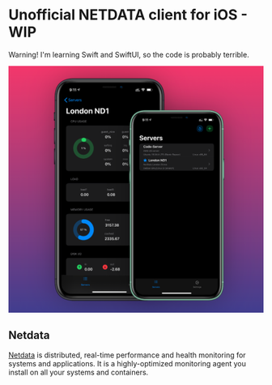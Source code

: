 # Unofficial NETDATA client for iOS - WIP
Warning! I'm learning Swift and SwiftUI, so the code is probably terrible.

![screenshot-1](https://github.com/arjunkomath/netdata-ios/blob/main/screenshots/mockup.png?raw=true)

## Netdata

[Netdata](https://github.com/netdata/netdata) is distributed, real-time performance and health monitoring for systems and applications. It is a highly-optimized monitoring agent you install on all your systems and containers.
